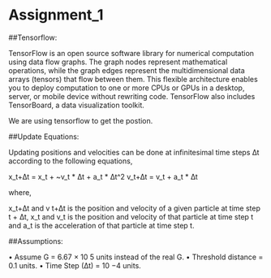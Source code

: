 # Assignment_1

##Tensorflow:

TensorFlow is an open source software library for numerical computation using data flow graphs. The graph nodes represent mathematical operations, while the graph edges represent the multidimensional data arrays (tensors) that flow between them. This flexible architecture enables you to deploy computation to one or more CPUs or GPUs in a desktop, server, or mobile device without rewriting code. TensorFlow also includes TensorBoard, a data visualization toolkit.

We are using tensorflow to get the postion.

##Update Equations:

Updating positions and velocities can be done at infinitesimal time steps ∆t according to the
following equations,

x_t+∆t = x_t + ~v_t * ∆t + a_t * ∆t^2
v_t+∆t = v_t + a_t * ∆t

where,

x_t+∆t and v t+∆t is the position and velocity of a given particle at time step t + ∆t,
x_t and v_t is the position and velocity of that particle at time step t and
a_t is the acceleration of that particle at time step t.

##Assumptions:

• Assume G = 6.67 × 10 5 units instead of the real G.
• Threshold distance = 0.1 units.
• Time Step (∆t) = 10 −4 units.
